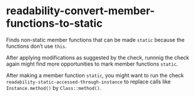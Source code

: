 readability-convert-member-functions-to-static
==============================================

Finds non-static member functions that can be made `static` because the
functions don’t use `this`.

After applying modifications as suggested by the check, runnnig the
check again might find more opportunities to mark member functions
`static`.

After making a member function `static`, you might want to run the check
`readability-static-accessed-through-instance` to replace calls like
`Instance.method()` by `Class::method()`.
